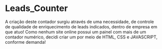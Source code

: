 # Leads_Counter
A criação deste contador surgiu através de uma necessidade, de controle de qualidade de enriquecimento de leads indicados, dentro de empresa em que atuo! Como nenhum site online possui um painel com mais de um contador numérico, decidi criar um por meio de HTML, CSS e JAVASCRIPT, conforme demanda!
